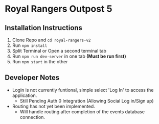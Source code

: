 
# Royal Rangers Outpost 5

  

## Installation Instructions

1. Clone Repo and ``cd royal-rangers-v2``
2. Run ``npm install``
3. Split Terminal or Open a second terminal tab
4. Run ``npm run dev-server`` in one tab **(Must be run first)**
5. Run ``npm start`` in the other

## Developer Notes

 - Login is not currently funtional, simple select 'Log In' to access the application.
	 - Still Pending Auth 0 Integration (Allowing Social Log in/Sign up)
 - Routing has not yet been implemented.
	 - Will handle routing after completion of the events database connection.
